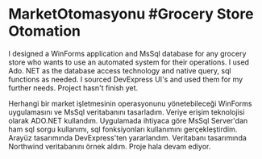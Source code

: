 # MarketOtomasyonu #Grocery Store Otomation

I designed a WinForms application and MsSql database for any grocery store who wants to use an automated system for their operations. I used Ado. NET as the database access technology and native query, sql functions as needed. I sourced DevExpress UI's and used them for my further needs. Project hasn't finish yet. 

Herhangi bir market işletmesinin operasyonunu yönetebileceği WinForms uygulamasını ve MsSql veritabanını tasarladım. Veriye erişim teknolojisi olarak ADO.NET kullandım. Uygulamada ihtiyaca göre MsSql Server'dan ham sql sorgu kullanımı, sql fonksiyonları kullanımını gerçekleştirdim. Arayüz tasarımında DevExpress'ten yararlandım. Veritabanı tasarımında Northwind veritabanını örnek aldım. Proje hala devam ediyor.
 
  

